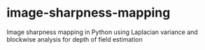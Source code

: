 # image-sharpness-mapping
Image sharpness mapping in Python using Laplacian variance and blockwise analysis for depth of field estimation
